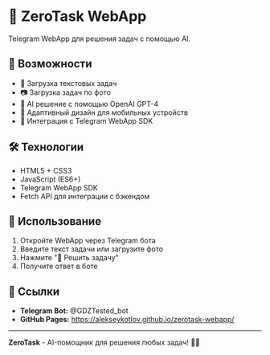 # 🤖 ZeroTask WebApp

Telegram WebApp для решения задач с помощью AI.

## 🚀 Возможности

- 📝 Загрузка текстовых задач
- 📷 Загрузка задач по фото
- 🤖 AI решение с помощью OpenAI GPT-4
- 📱 Адаптивный дизайн для мобильных устройств
- 🔗 Интеграция с Telegram WebApp SDK

## 🛠️ Технологии

- HTML5 + CSS3
- JavaScript (ES6+)
- Telegram WebApp SDK
- Fetch API для интеграции с бэкендом

## 📱 Использование

1. Откройте WebApp через Telegram бота
2. Введите текст задачи или загрузите фото
3. Нажмите "🚀 Решить задачу"
4. Получите ответ в боте

## 🔗 Ссылки

- **Telegram Bot:** @GDZTested_bot
- **GitHub Pages:** https://alekseykotlov.github.io/zerotask-webapp/

---

**ZeroTask** - AI-помощник для решения любых задач! 🤖✨ 